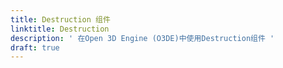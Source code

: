 ```yaml
---
title: Destruction 组件
linktitle: Destruction
description: ' 在Open 3D Engine (O3DE)中使用Destruction组件 '
draft: true
---
```

